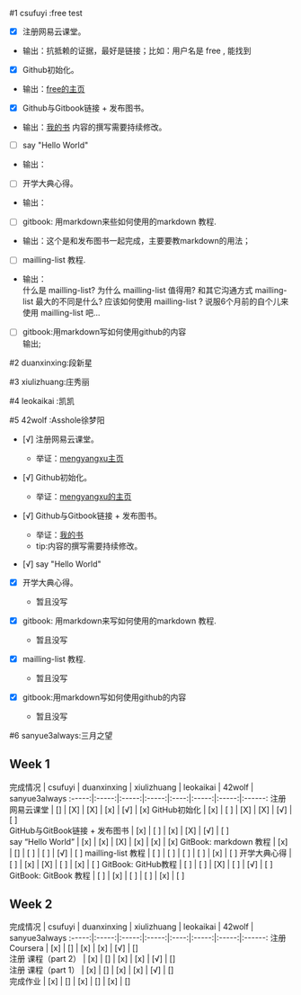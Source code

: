 #1 csufuyi :free
test
- [x] 注册网易云课堂。
- 输出：抗抵赖的证据，最好是链接；比如：用户名是 free , 能找到

- [x] Github初始化。
- 输出：[free的主页](https://github.com/csufuyi)

- [x] Github与Gitbook链接 + 发布图书。
- 输出：[我的书](http://csufuyi.gitbooks.io/python-startup/content/)
内容的撰写需要持续修改。

- [ ] say "Hello World"   
- 输出：

- [ ] 开学大典心得。  
- 输出：

- [ ] gitbook: 用markdown来些如何使用的markdown 教程.  
- 输出：这个是和发布图书一起完成，主要要教markdown的用法；

- [ ] mailling-list 教程.
- 输出：  
 什么是 mailling-list?
 为什么 mailling-list 值得用?
 和其它沟通方式 mailling-list 最大的不同是什么?
 应该如何使用 mailling-list ?
 说服6个月前的自个儿来使用 mailling-list 吧...

- [ ] gitbook:用markdown写如何使用github的内容  
输出;

#2 duanxinxing:段新星

#3 xiulizhuang:庄秀丽

#4 leokaikai :凯凯

#5 42wolf :Asshole徐梦阳
- [√] 注册网易云课堂。
	- 举证：[mengyangxu主页](http://study.163.com/u/552947307#/center/course)

- [√] Github初始化。
	- 举证：[mengyangxu的主页](https://github.com/42wolf)

- [√] Github与Gitbook链接 + 发布图书。
	- 举证：[我的书](https://www.gitbook.com/book/42wolf/pythoncamp0)
	- tip:内容的撰写需要持续修改。

- [√] say "Hello World"   

- [x] 开学大典心得。  
	- 暂且没写
	
- [x] gitbook: 用markdown来写如何使用的markdown 教程.  
	- 暂且没写
	
- [x] mailling-list 教程.  
 	- 暂且没写
 	
- [x] gitbook:用markdown写如何使用github的内容  
	- 暂且没写


#6 sanyue3always:三月之望









## Week 1

完成情况                        | csufuyi  | duanxinxing | xiulizhuang | leokaikai | 42wolf | sanyue3always
                               :-----:|:-----:|:-----:|:-----:|:----:|:-----:|:-----:|:------:
注册网易云课堂                   | []       | [X]         | [X]         | [x]       | [√]            | [x] 
GitHub初始化                    | [x]      | [ ]       | [X]           | [X]       | [√]            | [ ]        
GitHub与GitBook链接 + 发布图书   | [x]      | [ ]       | [x]            | [X]       | [√]            | [ ]            
say “Hello World”              | [x]      | [x]       | [X]           | [x]        | [x]            | [x] 
GitBook: markdown 教程         | [x]       | []        | [ ]           | [ ]        | [√]            | [ ] 
mailling-list 教程             | [ ]       | [ ]       | [ ]            | [ ]       | [x]            | [ ] 
开学大典心得                     | [ ]       | [x]       | [X]           | [ ]        | [x]            | [ ] 
GitBook: GitHub教程            | [ ]       | [ ]        | [X]           | [ ]        | [√]            | [ ] 
GitBook: GitBook 教程          | [ ]       | [x]        | [ ]           | [ ]        | [x]            | [ ] 


## Week 2


完成情况                        | csufuyi  | duanxinxing | xiulizhuang | leokaikai | 42wolf | sanyue3always
        :-----:|:-----:|:-----:|:-----:|:----:|:-----:|:-----:|:------:
注册 Coursera                  | [x]      | []          | [x]           | [x]      | [√]            | []    
注册 课程（part 2）             | [x]      | []           | [x]           | [x]      | [√]            | []        
注册 课程（part 1）             | [x]      | []           | [x]           | [x]      | [√]            | []        
完成作业                       | [x]      | []            | [x]            | []      | [x]            | []        
